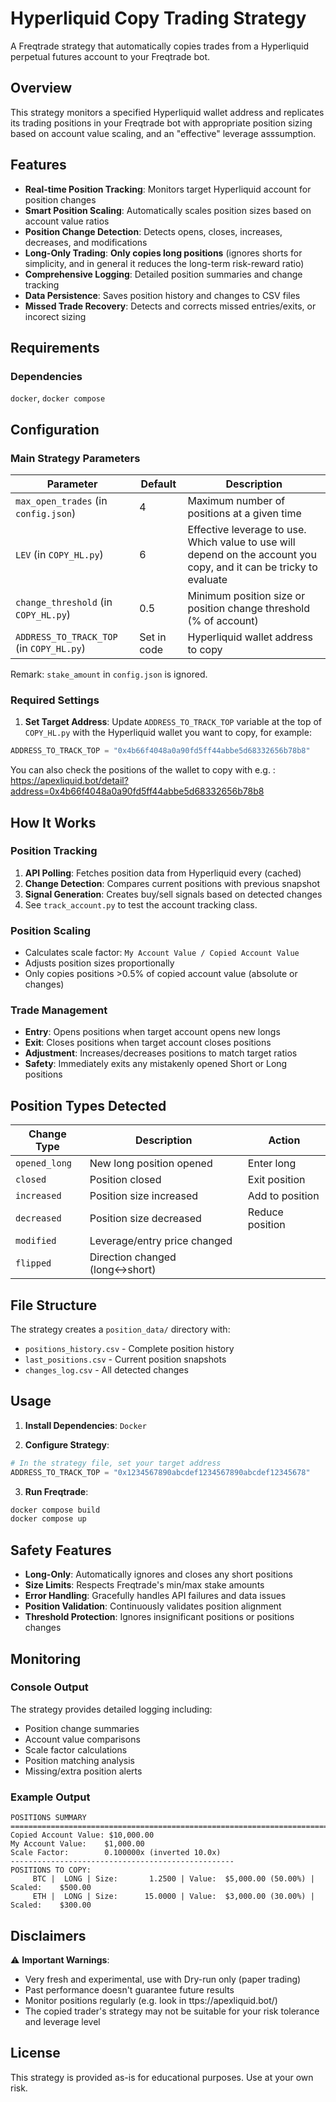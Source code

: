 # Hyperliquid Copy Trading Strategy

A Freqtrade strategy that automatically copies trades from a Hyperliquid perpetual futures account to your Freqtrade bot.

## Overview

This strategy monitors a specified Hyperliquid wallet address and replicates its trading positions in your Freqtrade bot with appropriate position sizing based on account value scaling, and an "effective" leverage asssumption.

## Features

- **Real-time Position Tracking**: Monitors target Hyperliquid account for position changes
- **Smart Position Scaling**: Automatically scales position sizes based on account value ratios
- **Position Change Detection**: Detects opens, closes, increases, decreases, and modifications
- **Long-Only Trading**: **Only copies long positions** (ignores shorts for simplicity, and in general it reduces the long-term risk-reward ratio)
- **Comprehensive Logging**: Detailed position summaries and change tracking
- **Data Persistence**: Saves position history and changes to CSV files
- **Missed Trade Recovery**: Detects and corrects missed entries/exits, or incorect sizing

## Requirements

### Dependencies
`docker`, `docker compose`

## Configuration

### Main Strategy Parameters

| Parameter | Default | Description |
|-----------|---------|-------------|
| `max_open_trades` (in `config.json`)| 4 | Maximum number of positions at a given time |
| `LEV` (in `COPY_HL.py`) | 6 | Effective leverage to use. Which value to use will depend on the account you copy, and it can be tricky to evaluate |
| `change_threshold` (in `COPY_HL.py`)| 0.5 | Minimum position size or position change threshold (% of account) |
| `ADDRESS_TO_TRACK_TOP` (in `COPY_HL.py`)| Set in code | Hyperliquid wallet address to copy |

Remark: `stake_amount` in `config.json` is ignored.

### Required Settings

1. **Set Target Address**: Update `ADDRESS_TO_TRACK_TOP` variable at the top of `COPY_HL.py` with the Hyperliquid wallet you want to copy, for example:
```python
ADDRESS_TO_TRACK_TOP = "0x4b66f4048a0a90fd5ff44abbe5d68332656b78b8"
```
You can also check the positions of the wallet to copy with e.g. : https://apexliquid.bot/detail?address=0x4b66f4048a0a90fd5ff44abbe5d68332656b78b8

## How It Works

### Position Tracking
1. **API Polling**: Fetches position data from Hyperliquid every (cached)
2. **Change Detection**: Compares current positions with previous snapshot
3. **Signal Generation**: Creates buy/sell signals based on detected changes
4. See `track_account.py` to test the account tracking class.

### Position Scaling
- Calculates scale factor: `My Account Value / Copied Account Value`
- Adjusts position sizes proportionally
- Only copies positions >0.5% of copied account value (absolute or changes)

### Trade Management
- **Entry**: Opens positions when target account opens new longs
- **Exit**: Closes positions when target account closes positions
- **Adjustment**: Increases/decreases positions to match target ratios
- **Safety**: Immediately exits any mistakenly opened Short or Long positions

## Position Types Detected

| Change Type | Description | Action |
|-------------|-------------|---------|
| `opened_long` | New long position opened | Enter long |
| `closed` | Position closed | Exit position |
| `increased` | Position size increased | Add to position |
| `decreased` | Position size decreased | Reduce position |
| `modified` | Leverage/entry price changed |
| `flipped` | Direction changed (long↔short) |

## File Structure

The strategy creates a `position_data/` directory with:
- `positions_history.csv` - Complete position history
- `last_positions.csv` - Current position snapshots  
- `changes_log.csv` - All detected changes

## Usage

1. **Install Dependencies**:
`Docker`

2. **Configure Strategy**:
```python
# In the strategy file, set your target address
ADDRESS_TO_TRACK_TOP = "0x1234567890abcdef1234567890abcdef12345678"
```

3. **Run Freqtrade**:
```bash
docker compose build
docker compose up
```

## Safety Features

- **Long-Only**: Automatically ignores and closes any short positions
- **Size Limits**: Respects Freqtrade's min/max stake amounts
- **Error Handling**: Gracefully handles API failures and data issues
- **Position Validation**: Continuously validates position alignment
- **Threshold Protection**: Ignores insignificant positions or positions changes

## Monitoring

### Console Output
The strategy provides detailed logging including:
- Position change summaries
- Account value comparisons
- Scale factor calculations
- Position matching analysis
- Missing/extra position alerts

### Example Output
```
POSITIONS SUMMARY
================================================================================
Copied Account Value: $10,000.00
My Account Value:    $1,000.00
Scale Factor:        0.100000x (inverted 10.0x)
--------------------------------------------------
POSITIONS TO COPY:
     BTC |  LONG | Size:       1.2500 | Value:  $5,000.00 (50.00%) | Scaled:    $500.00
     ETH |  LONG | Size:      15.0000 | Value:  $3,000.00 (30.00%) | Scaled:    $300.00
```

## Disclaimers

⚠️ **Important Warnings**:
- Very fresh and experimental, use with Dry-run only (paper trading)
- Past performance doesn't guarantee future results
- Monitor positions regularly (e.g. look in  ttps://apexliquid.bot/)
- The copied trader's strategy may not be suitable for your risk tolerance and leverage level

## License

This strategy is provided as-is for educational purposes. Use at your own risk.
